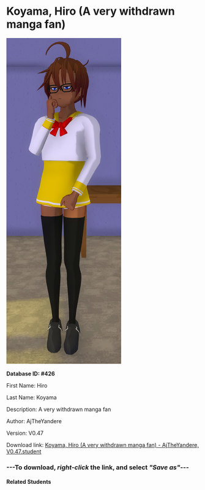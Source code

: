 # Koyama, Hiro (A very withdrawn manga fan)

<img src="Files/Koyama, Hiro (A very withdrawn manga fan).png" title="Koyama, Hiro (A very withdrawn manga fan) - AjTheYandere, V0.47">

**Database ID: #426**

First Name: Hiro

Last Name: Koyama

Description: A very withdrawn manga fan

Author: AjTheYandere

Version: V0.47

Download link: <a href="https://raw.githubusercontent.com/Arbiter1223/Daigaku-Gurashi-Custom-Students/master/Students/Files/Koyama%2C%20Hiro%20(A%20very%20withdrawn%20manga%20fan)%20-%20AjTheYandere%2C%20V0.47.student">Koyama, Hiro (A very withdrawn manga fan) - AjTheYandere, V0.47.student</a>

### ---**To download, _right-click_ the link, and select _"Save as"_**---

#### Related Students

